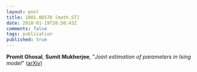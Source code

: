 ```yaml
---
layout: post
title: 1801.06570 [math.ST]
date: 2018-01-19T20:50:43Z
comments: false
tags: publication
published: true
---
```


<b>Promit Ghosal</b>, <b>Sumit Mukherjee</b>, "<i>Joint estimation of parameters in Ising model</i>" ([arXiv](http://arxiv.org/abs/1801.06570v1))
